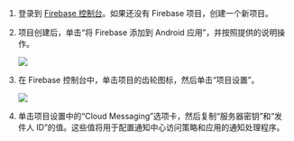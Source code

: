 

1. 登录到 [Firebase 控制台](https://firebase.google.com/console/)。如果还没有 Firebase 项目，创建一个新项目。
2. 项目创建后，单击“将 Firebase 添加到 Android 应用”，并按照提供的说明操作。

    ![](./media/notification-hubs-enable-firebase-cloud-messaging/notification-hubs-add-firebase-to-android-app.png)

3. 在 Firebase 控制台中，单击项目的齿轮图标，然后单击“项目设置”。

    ![](./media/notification-hubs-enable-firebase-cloud-messaging/notification-hubs-firebase-console-project-settings.png)

4. 单击项目设置中的“Cloud Messaging”选项卡，然后复制“服务器密钥”和“发件人 ID”的值。这些值将用于配置通知中心访问策略和应用的通知处理程序。

<!---HONumber=Mooncake_0725_2016-->